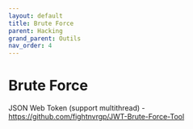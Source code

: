 ```yaml
---
layout: default
title: Brute Force
parent: Hacking
grand_parent: Outils
nav_order: 4
---
```


# Brute Force
JSON Web Token (support multithread) - https://github.com/fightnvrgp/JWT-Brute-Force-Tool
